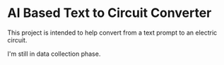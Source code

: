# AI Based Text to Circuit Converter

This project is intended to help convert from a text prompt to an electric circuit. 

I'm still in data collection phase.
